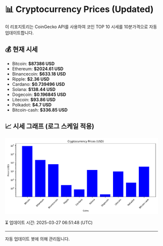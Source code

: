 
# 📊 Cryptocurrency Prices (Updated)

이 리포지토리는 CoinGecko API를 사용하여 코인 TOP 10 시세를 10분가격으로 자동 업데이트합니다.

## 💰 현재 시세
- Bitcoin: **$87386 USD**
- Ethereum: **$2024.61 USD**
- Binancecoin: **$633.18 USD**
- Ripple: **$2.36 USD**
- Cardano: **$0.739496 USD**
- Solana: **$138.44 USD**
- Dogecoin: **$0.196845 USD**
- Litecoin: **$93.86 USD**
- Polkadot: **$4.7 USD**
- Bitcoin-cash: **$336.85 USD**

## 📈 시세 그래프 (로그 스케일 적용)
![Crypto Prices](crypto_prices.png)

⏳ 업데이트 시간: 2025-03-27 06:51:48 (UTC)

---
자동 업데이트 봇에 의해 관리됩니다.
